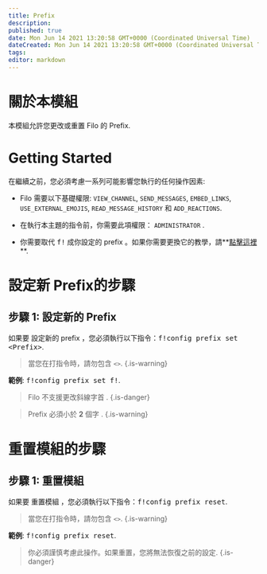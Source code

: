 ```yaml
---
title: Prefix
description:
published: true
date: Mon Jun 14 2021 13:20:58 GMT+0000 (Coordinated Universal Time)
dateCreated: Mon Jun 14 2021 13:20:58 GMT+0000 (Coordinated Universal Time)
tags:
editor: markdown
---
```


# 關於本模組

本模組允許您更改或重置 Filo 的 Prefix.

# Getting Started

在繼續之前，您必須考慮一系列可能影響您執行的任何操作因素:

- Filo 需要以下基礎權限: ``VIEW_CHANNEL``, ``SEND_MESSAGES``, ``EMBED_LINKS``, ``USE_EXTERNAL_EMOJIS``, ``READ_MESSAGE_HISTORY`` 和 ``ADD_REACTIONS``.

- 在執行本主題的指令前，你需要此項權限： ``ADMINISTRATOR`` .

- 你需要取代 <kbd>f!</kbd> 成你設定的 prefix 。如果你需要更換它的教學，請**[點擊這裡](https://wiki.filobot.xyz/zh-Tw/modules/prefix)**.

# 設定新 Prefix的步驟

## **步驟 1**: 設定新的 Prefix

如果要 設定新的 prefix ，您必須執行以下指令：<kbd>f!config prefix set \<Prefix></kbd>.

> 當您在打指令時，請勿包含 ``<>``.
{.is-warning}

**範例**: <kbd>f!config prefix set f!</kbd>.

> Filo 不支援更改斜線字首 .
{.is-danger}

> Prefix 必須小於 **2** 個字 .
{.is-warning}

# 重置模組的步驟

## **步驟 1**: 重置模組

如果要 重置模組 ，您必須執行以下指令：<kbd>f!config prefix reset</kbd>.

> 當您在打指令時，請勿包含 ``<>``.
{.is-warning}

**範例**: <kbd>f!config prefix reset</kbd>.

> 你必須謹慎考慮此操作。如果重置，您將無法恢復之前的設定.
{.is-danger}
